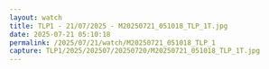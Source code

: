 ```yaml
---
layout: watch
title: TLP1 - 21/07/2025 - M20250721_051018_TLP_1T.jpg
date: 2025-07-21 05:10:18
permalink: /2025/07/21/watch/M20250721_051018_TLP_1
capture: TLP1/2025/202507/20250720/M20250721_051018_TLP_1T.jpg
---
```

